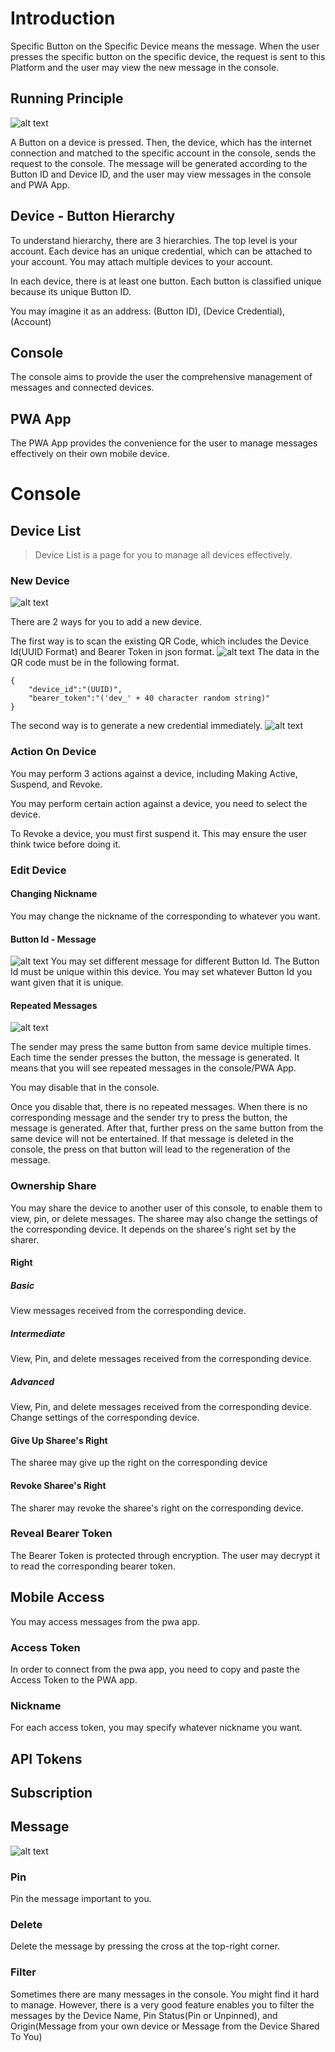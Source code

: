 # Introduction
Specific Button on the Specific Device means the message.
When the user presses the specific button on the specific device, the request is sent to this Platform and the user 
may view the new message in the console.

## Running Principle
![alt text](assets/req_principle.png)

A Button on a device is pressed. Then, the device, which has the internet connection and matched to the
specific account in the console, sends the request to the console. The message will be generated according to
the Button ID and Device ID, and the user may view messages in the console and PWA App.


## Device - Button Hierarchy
To understand hierarchy, there are 3 hierarchies. The top level is your account.
Each device has an unique credential, which can be attached to your account.
You may attach multiple devices to your account.

In each device, there is at least one button. Each button is classified unique because its
unique Button ID.

You may imagine it as an address:
(Button ID), (Device Credential), (Account)


## Console
The console aims to provide the user the comprehensive management of messages and connected devices.

## PWA App
The PWA App provides the convenience for the user to manage messages effectively on their own mobile device.


# Console
## Device List

> Device List is a page for you to manage all devices effectively.

### New Device
![alt text](assets/new_device_first_page.png)

There are 2 ways for you to add a new device. 

The first way is to scan 
the existing QR Code, which includes the Device Id(UUID Format) and 
Bearer Token in json format.
![alt text](assets/new_device_scan_credentials.png)
The data in the QR code must be in the following format.
```
{
    "device_id":"(UUID)",
    "bearer_token":"('dev_' + 40 character random string)"
}
```
The second way is to generate a new 
credential immediately.
![alt text](assets/new_device_generate_new_credentials.png)

### Action On Device


You may perform 3 actions against a device, including Making Active, Suspend, and Revoke.

You may perform certain action against a device, you need to select the device.

To Revoke a device, you must first suspend it. This may ensure the user think twice before
doing it.

### Edit Device
#### Changing Nickname
You may change the nickname of the corresponding to whatever you want.

#### Button Id - Message
![alt text](assets/buttonId_message.png)
You may set different message for different Button Id.
The Button Id must be unique within this device. You may set whatever Button Id you want given that
it is unique.
#### Repeated Messages
![alt text](assets/repeat_message.png)

The sender may press the same button from same device multiple times. Each time the sender 
presses the button, the message is generated. It means that you will see repeated messages
in the console/PWA App. 

You may disable that in the console. 

Once you disable that, there is no repeated messages. When there is no corresponding message and the sender try to press the button, the message is generated. After that, further press on the same button from the same device will
not be entertained. If that message is deleted in the console, the press on that button will lead to the regeneration
of the message.

### Ownership Share
You may share the device to another user of this console, to enable them to view, pin, or
delete messages. The sharee may also change the settings of the corresponding device. It depends 
on the sharee's right set by the sharer.

#### Right 
##### Basic
View messages received from the corresponding device.
##### Intermediate
View, Pin, and delete messages received from the corresponding device.
##### Advanced
View, Pin, and delete messages received from the corresponding device.
Change settings of the corresponding device.

#### Give Up Sharee's Right
The sharee may give up the right on the corresponding device

#### Revoke Sharee's Right
The sharer may revoke the sharee's right on the corresponding device.
### Reveal Bearer Token
The Bearer Token is protected through encryption. The user may decrypt it to read the
corresponding bearer token.



## Mobile Access
You may access messages from the pwa app.
### Access Token
In order to connect from the pwa app, you need to copy and paste the Access Token to the PWA app.
### Nickname
For each access token, you may specify whatever nickname you want.
## API Tokens

## Subscription


## Message
![alt text](assets/message_box.png)

### Pin
Pin the message important to you.
### Delete
Delete the message by pressing the cross at the top-right corner.
### Filter
Sometimes there are many messages in the console. You might find it hard to manage. However,
there is a very good feature enables you to filter the messages by the Device Name, Pin Status(Pin or Unpinned),
and Origin(Message from your own device or Message from the Device Shared To You)

